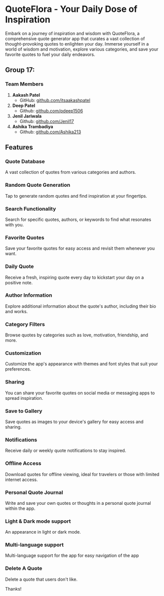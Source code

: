 # QuoteFlora - Your Daily Dose of Inspiration

Embark on a journey of inspiration and wisdom with QuoteFlora, a comprehensive quote generator app that curates a vast collection of thought-provoking quotes to enlighten your day. Immerse yourself in a world of wisdom and motivation, explore various categories, and save your favorite quotes to fuel your daily endeavors.

## Group 17:

### Team Members

1. **Aakash Patel**
   - GitHub: [github.com/itsaakashpatel](https://github.com/itsaakashpatel)
2. **Deep Patel**
   - Github: [github.com/pdeep1506](https://github.com/pdeep1506)
3. **Jenil Jariwala**
   - Github: [github.com/Jenil17](https://github.com/Jenil17)
4. **Ashika Trambadiya**
   - Github: [github.com/Ashika213](https://github.com/Ashika213)

## Features

### Quote Database

A vast collection of quotes from various categories and authors.

### Random Quote Generation

Tap to generate random quotes and find inspiration at your fingertips.

### Search Functionality

Search for specific quotes, authors, or keywords to find what resonates with you.

### Favorite Quotes

Save your favorite quotes for easy access and revisit them whenever you want.

### Daily Quote

Receive a fresh, inspiring quote every day to kickstart your day on a positive note.

### Author Information

Explore additional information about the quote's author, including their bio and works.

### Category Filters

Browse quotes by categories such as love, motivation, friendship, and more.

### Customization

Customize the app's appearance with themes and font styles that suit your preferences.

### Sharing

You can share your favorite quotes on social media or messaging apps to spread inspiration.

### Save to Gallery

Save quotes as images to your device's gallery for easy access and sharing.

### Notifications

Receive daily or weekly quote notifications to stay inspired.

### Offline Access

Download quotes for offline viewing, ideal for travelers or those with limited internet access.

### Personal Quote Journal

Write and save your own quotes or thoughts in a personal quote journal within the app.

### Light & Dark mode support

An appearance in light or dark mode.

### Multi-language support

Multi-language support for the app for easy navigation of the app

### Delete A Quote

Delete a quote that users don't like.

Thanks!

